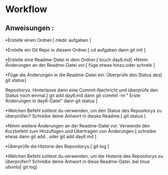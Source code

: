 # Workflow
## Anweisungen : 
•Erstelle einen Ordner.[ mkdir aufgaben ]

•Erstelle ein Git Repo in diesem Ordner.[ cd aufgaben dann git init ]

•Erstelle eine Readme-Datei in dem Ordner.[ touch day6.md]
•Nimm Änderungen an der Readme-Datei vor.[ füge etwas hinzu oder schreib ]

•Füge die Änderungen in die Readme-Datei ein. Überprüfe den Status des[ git status]

Repositorys. Hinterlasse dann eine Commit-Nachricht und überprüfe den
Status noch einmal.[ git add day6.md dann git commit -m " Erste Änderungen in day6-Datei" dann git status ]

•Welchen Befehl solltest du verwenden, um den Status des Repositorys zu
überprüfen? Schreibe deine Antwort in dieses Readme.[ git status ]

•Nimm weitere Änderungen an der Readme-Datei vor. Verwende den 
Kurzbefehl zum Hinzufügen und Übertragen von Änderungen.[ schreibe etwas dann git add . oder git add day6.md ]

•Überprüfe die Historie des Repositorys.[ git log ]

•Welchen Befehl solltest du verwenden, um die Historie des Repositorys 
zu überprüfen? Schreibe deine Antwort in diese Readme-Datei. bei linux ubuntu[ git log]